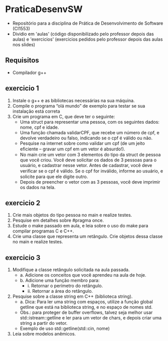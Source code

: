 # PraticaDesenvSW

- Repositório para a disciplina de Prática de Desenvolvimento de Software (CI1553)
- Dividio em 'aulas' (código disponibilizado pelo professor depois das aulas) e 'exercicios' (exercicios pedidos pelo professor depois das aulas nos slides)

## Requisitos
- Compilador g++

## exercicio 1

1. Instale o g++ e as bibliotecas necessárias na sua máquina.
2. Compile o programa “olá mundo” de exemplo para testar se sua instalação está correta
3. Crie um programa em C, que deve ter o seguinte:
    - Uma struct para representar uma pessoa, com os seguintes dados: nome, cpf e idade.
    - Uma função chamada validarCPF, que recebe um número de cpf, e devolve verdadeiro ou falso, indicando se o cpf é válido ou não.
    - Pesquise na internet sobre como validar um cpf (de um jeito eﬁciente – gravar um cpf em um vetor é absurdo!).
    - No main crie um vetor com 3 elementos do tipo da struct de pessoa que você criou. Você deve solicitar os dados de 3 pessoas para o usuário, e cadastrar nesse vetor. Antes de cadastrar, você deve veriﬁcar se o cpf é válido. Se o cpf for inválido, informe ao usuário, e solicite para que ele digite outro.
    - Depois de preencher o vetor com as 3 pessoas, você deve imprimir os dados na tela.

## exercicio 2

1. Crie mais objetos do tipo pessoa no main e realize testes.
2. Pesquise em detalhes sobre #pragma once.
3. Estude o make passado em aula, e leia sobre o uso do make para compilar programas C e C++.
4. Crie uma classe que representa um retângulo. Crie objetos dessa classe no main e realize testes.

## exercicio 3

1. Modifique a classe retângulo solicitada na aula passada.
    - a. Adicione os conceitos que você aprendeu na aula de hoje.
    - b. Adicione uma função membro para:
        - i. Retornar o perímetro do retângulo.
        - ii. Retornar a área do retângulo.
2. Pesquise sobre a classe string em C++ (biblioteca string).
    - a. Dica: Para ler uma string com espaços, utilize a função global getline que está na biblioteca string, e no espaço de nomes std.
    - Obs.: para proteger de buffer overflows, talvez seja melhor usar std::istream::getline e ler para um vetor de chars, e depois criar uma string a partir do vetor.
    - Exemplo de uso std::getline(std::cin, nome)
3. Leia sobre modelos anêmicos.
